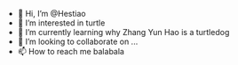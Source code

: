 - 👋 Hi, I’m @Hestiao
- 👀 I’m interested in turtle
- 🌱 I’m currently learning why Zhang Yun Hao is a turtledog
- 💞️ I’m looking to collaborate on ...
- 📫 How to reach me balabala

<!---
Hestiao/Hestiao is a ✨ special ✨ repository because its `README.md` (this file) appears on your GitHub profile.
You can click the Preview link to take a look at your changes.
--->
